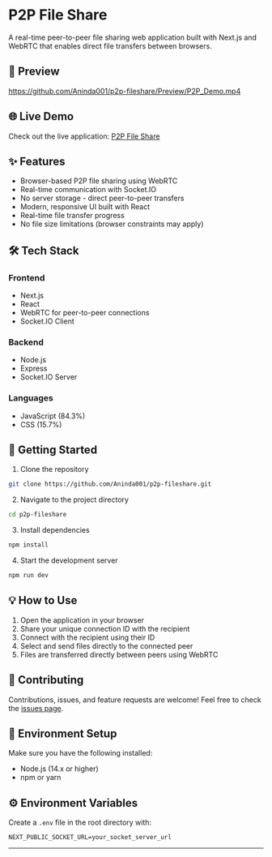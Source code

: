 # P2P File Share

A real-time peer-to-peer file sharing web application built with Next.js and WebRTC that enables direct file transfers between browsers.

## 📸 Preview

https://github.com/Aninda001/p2p-fileshare/Preview/P2P_Demo.mp4

## 🌐 Live Demo

Check out the live application: [P2P File Share](https://p2p-fileshare.vercel.app/)

## ✨ Features

-   Browser-based P2P file sharing using WebRTC
-   Real-time communication with Socket.IO
-   No server storage - direct peer-to-peer transfers
-   Modern, responsive UI built with React
-   Real-time file transfer progress
-   No file size limitations (browser constraints may apply)

## 🛠️ Tech Stack

### Frontend

-   Next.js
-   React
-   WebRTC for peer-to-peer connections
-   Socket.IO Client

### Backend

-   Node.js
-   Express
-   Socket.IO Server

### Languages

-   JavaScript (84.3%)
-   CSS (15.7%)

## 🚀 Getting Started

1. Clone the repository

```bash
git clone https://github.com/Aninda001/p2p-fileshare.git
```

2. Navigate to the project directory

```bash
cd p2p-fileshare
```

3. Install dependencies

```bash
npm install
```

4. Start the development server

```bash
npm run dev
```

## 💡 How to Use

1. Open the application in your browser
2. Share your unique connection ID with the recipient
3. Connect with the recipient using their ID
4. Select and send files directly to the connected peer
5. Files are transferred directly between peers using WebRTC

## 👥 Contributing

Contributions, issues, and feature requests are welcome! Feel free to check the [issues page](https://github.com/Aninda001/p2p-fileshare/issues).

## 🔧 Environment Setup

Make sure you have the following installed:

-   Node.js (14.x or higher)
-   npm or yarn

## ⚙️ Environment Variables

Create a `.env` file in the root directory with:

```
NEXT_PUBLIC_SOCKET_URL=your_socket_server_url
```

---
